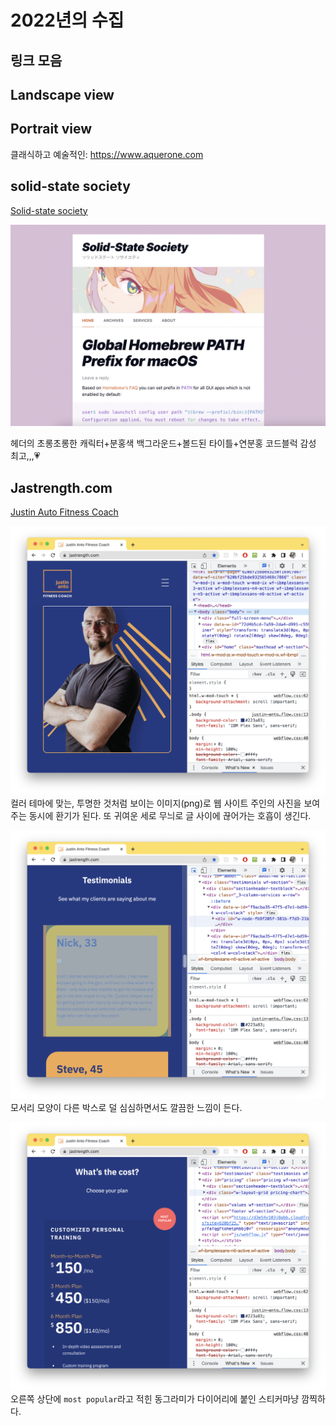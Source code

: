 # 2022년의 수집

## 링크 모음

## Landscape view

## Portrait view

클래식하고 예술적인: https://www.aquerone.com

## solid-state society

[Solid-state society](https://sparanoid.blog/)

![메인](./assets/sss.png)

헤더의 초롱초롱한 캐릭터+분홍색 백그라운드+볼드된 타이틀+연분홍 코드블럭
감성 최고,,,💗

## Jastrength.com

[Justin Auto Fitness Coach](https://jastrength.com/)

![테마 컬러에 잘 맞는 사진](./assets/ja1.png)
컬러 테마에 맞는, 투명한 것처럼 보이는 이미지(png)로 웹 사이트 주인의 사진을 보여주는 동시에 환기가 된다. 또 귀여운 세로 무늬로 글 사이에 끊어가는 호흡이 생긴다.

![모서리 모양이 다른 박스](./assets/ja2.png)
모서리 모양이 다른 박스로 덜 심심하면서도 깔끔한 느낌이 든다.

![가격 표시](./assets/ja3.png)
오른쪽 상단에 `most popular`라고 적힌 동그라미가 다이어리에 붙인 스티커마냥 깜찍하다.